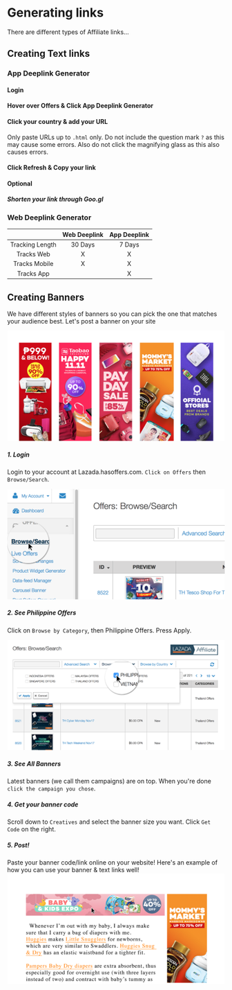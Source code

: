 # Generating links

There are different types of Affiliate links...
## Creating Text links

### App Deeplink Generator
#### Login
#### Hover over Offers & Click App Deeplink Generator
#### Click your country & add your URL
Only paste URLs up to `.html` only. Do not include the question mark `?` as this may cause some errors. Also do not click the magnifying glass as this also causes errors.
#### Click Refresh & Copy your link
#### Optional
##### Shorten your link through Goo.gl


### Web Deeplink Generator

|   | Web Deeplink | App Deeplink |
| :------------: | :-------------: | :------------: |
| Tracking Length | 30 Days  | 7 Days |
| Tracks Web | X  | X |
| Tracks Mobile | X  | X |
| Tracks App |   | X |



## Creating Banners

We have different styles of banners so you can pick the one that matches your audience best. Let's post a banner on your site

![Screenshot](/img/banner.png)



##### 1. Login
Login to your account at Lazada.hasoffers.com.
`Click on Offers` then `Browse/Search`.

![Screenshot](/img/browse-search.png)


##### 2. See Philippine Offers
  Click on `Browse by Category`, then Philippine Offers.
Press Apply.

![Screenshot](/img/philippine-categories.png)


##### 3. See All Banners
Latest banners (we call them campaigns) are on top.
When you're done `click the campaign you chose`.


##### 4. Get your banner code
Scroll down to `Creatives` and select the banner size you want.
Click `Get Code` on the right.


##### 5. Post!
Paste your banner code/link online on your website!
Here's an example of how you can use your banner & text links well!
![Screenshot](/img/banner-layout.png)
